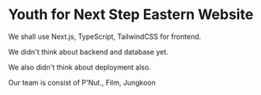 <h1>Youth for Next Step Eastern Website</h1>
<p>We shall use Next.js, TypeScript, TailwindCSS for frontend.</p>
<p>We didn't think about backend and database yet.</p>
<p>We also didn't think about deployment also.</p>
<p>Our team is consist of P'Nut., Film, Jungkoon</p>
